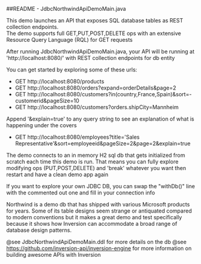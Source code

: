 
##README - JdbcNorthwindApiDemoMain.java

This demo launches an API that exposes SQL database tables as REST collection endpoints.  
The demo supports full GET,PUT,POST,DELETE ops with an extensive Resource Query Language
(RQL) for GET requests

After running JdbcNorthwindApiDemoMain.java, your API will be running at 
'http://localhost:8080/' with REST collection endpoints for db entity

You can get started by exploring some of these urls:
  - GET http://localhost:8080/products
  - GET http://localhost:8080/orders?expand=orderDetails&page=2
  - GET http://localhost:8080/customers?in(country,France,Spain)&sort=-customerid&pageSize=10
  - GET http://localhost:8080/customers?orders.shipCity=Mannheim

Append '&explain=true' to any query string to see an explanation of what is happening under the covers
  - GET http://localhost:8080/employees?title='Sales Representative'&sort=employeeid&pageSize=2&page=2&explain=true


The demo connects to an in memory H2 sql db that gets initialized from scratch each time this 
demo is run.  That means you can fully explore modifying ops (PUT,POST,DELETE) and 'break'
whatever you want then restart and have a clean demo app again

If you want to explore your own JDBC DB, you can swap the "withDb()" line with the commented
out one and fill in your connection info

Northwind is a demo db that has shipped with various Microsoft products for years. Some of 
its table designs seem strange or antiquated  compared to modern conventions but it makes a great 
demo and test specifically because it shows how Inversion can accommodate a broad range of 
database design patterns.  

@see JdbcNorthwindApiDemoMain.ddl for more details on the db
@see https://github.com/inversion-api/inversion-engine for more information on building awesome APIs with Inversion


